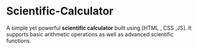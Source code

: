 # Scientific-Calculator
A simple yet powerful **scientific calculator** built using [HTML , CSS ,JS].   It supports basic arithmetic operations as well as advanced scientific functions. 
